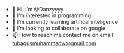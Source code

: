 - 👋 Hi, I’m @Danzyyyy
- 👀 I’m interested in programming
- 🌱 I’m currently learning artifical inteligence
- 💞️ I’m looking to collaborate on google
- 📫 How to reach me contact me on email tubagusmuhammadw@gmail.com

<!---
Danzyyyy/Danzyyyy is a ✨ special ✨ repository because its `README.md` (this file) appears on your GitHub profile.
You can click the Preview link to take a look at your changes.
--->
